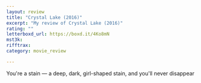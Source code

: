 ```yaml
---
layout: review
title: "Crystal Lake (2016)"
excerpt: "My review of Crystal Lake (2016)"
rating: ""
letterboxd_url: https://boxd.it/4Ko8mN
mst3k: 
rifftrax: 
category: movie_review

---
```


You're a stain — a deep, dark, girl-shaped stain, and you'll never disappear
